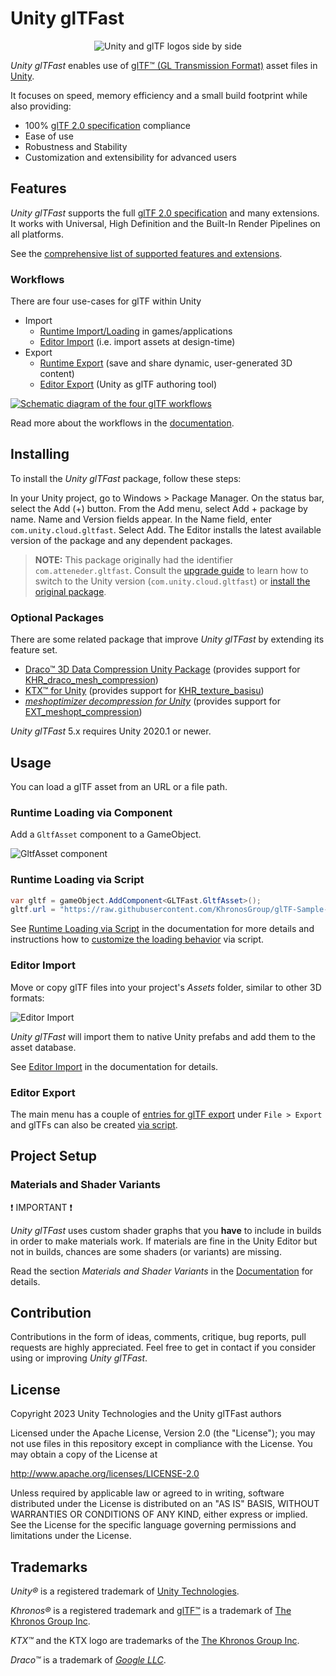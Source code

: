 # Unity glTFast

<p align="center">
<img src="./Documentation~/Images/unity-gltf-logos.png" alt="Unity and glTF logos side by side" />
</p>

*Unity glTFast* enables use of [glTF&trade; (GL Transmission Format)][gltf] asset files in [Unity][unity].

It focuses on speed, memory efficiency and a small build footprint while also providing:

- 100% [glTF 2.0 specification][gltf-spec] compliance
- Ease of use
- Robustness and Stability
- Customization and extensibility for advanced users

## Features

*Unity glTFast* supports the full [glTF 2.0 specification][gltf-spec] and many extensions. It works with Universal, High Definition and the Built-In Render Pipelines on all platforms.

See the [comprehensive list of supported features and extensions](./Documentation~/features.md).

### Workflows

There are four use-cases for glTF within Unity

- Import
  - [Runtime Import/Loading](./Documentation~/ImportRuntime.md) in games/applications
  - [Editor Import](./Documentation~/ImportEditor.md) (i.e. import assets at design-time)
- Export
  - [Runtime Export](./Documentation~/ExportRuntime.md) (save and share dynamic, user-generated 3D content)
  - [Editor Export](./Documentation~/ExportEditor.md) (Unity as glTF authoring tool)

[![Schematic diagram of the four glTF workflows](./Documentation~/Images/Unity-glTF-workflows.png "The four glTF workflows")][workflows]

Read more about the workflows in the [documentation][workflows].

## Installing

To install the *Unity glTFast* package, follow these steps:

In your Unity project, go to Windows > Package Manager.
On the status bar, select the Add (+) button.
From the Add menu, select Add + package by name. Name and Version fields appear.
In the Name field, enter `com.unity.cloud.gltfast`.
Select Add.
The Editor installs the latest available version of the package and any dependent packages.

> **NOTE:** This package originally had the identifier `com.atteneder.gltfast`. Consult the [upgrade guide](./Documentation~/UpgradeGuides.md#unity-fork) to learn how to switch to the Unity version (`com.unity.cloud.gltfast`) or [install the original package](./Documentation~/Original.md).

### Optional Packages

There are some related package that improve *Unity glTFast* by extending its feature set.

- [Draco&trade; 3D Data Compression Unity Package][DracoUnity] (provides support for [KHR_draco_mesh_compression][ExtDraco])
- [KTX&trade; for Unity][KtxUnity] (provides support for [KHR_texture_basisu][ExtBasisU])
- [*meshoptimizer decompression for Unity*][Meshopt] (provides support for [EXT_meshopt_compression][ExtMeshopt])

*Unity glTFast* 5.x requires Unity 2020.1 or newer.

## Usage

You can load a glTF asset from an URL or a file path.

### Runtime Loading via Component

Add a `GltfAsset` component to a GameObject.

![GltfAsset component][gltfasset_component]

### Runtime Loading via Script

```C#
var gltf = gameObject.AddComponent<GLTFast.GltfAsset>();
gltf.url = "https://raw.githubusercontent.com/KhronosGroup/glTF-Sample-Models/master/2.0/Duck/glTF/Duck.gltf";
```

See [Runtime Loading via Script](./Documentation~/ImportRuntime.md#runtime-loading-via-script) in the documentation for more details and instructions how to [customize the loading behavior](./Documentation~/ImportRuntime.md#customize-loading-behavior) via script.

### Editor Import

Move or copy glTF files into your project's *Assets* folder, similar to other 3D formats:

![Editor Import][import-gif]

*Unity glTFast* will import them to native Unity prefabs and add them to the asset database.

See [Editor Import](./Documentation~/ImportEditor.md) in the documentation for details.

### Editor Export

The main menu has a couple of [entries for glTF export](./Documentation~/ExportEditor.md#export-from-the-main-menu) under `File > Export` and glTFs can also be
created [via script](./Documentation~/ExportEditor.md#export-via-script).

## Project Setup

### Materials and Shader Variants

❗ IMPORTANT ❗

*Unity glTFast* uses custom shader graphs that you **have** to include in builds in order to make materials work. If materials are fine in the Unity Editor but not in builds, chances are some shaders (or variants) are missing.

Read the section *Materials and Shader Variants* in the [Documentation](./Documentation~/ProjectSetup.md#materials-and-shader-variants) for details.

## Contribution

Contributions in the form of ideas, comments, critique, bug reports, pull requests are highly appreciated. Feel free to get in contact if you consider using or improving *Unity glTFast*.

## License

Copyright 2023 Unity Technologies and the Unity glTFast authors

Licensed under the Apache License, Version 2.0 (the "License");
you may not use files in this repository except in compliance with the License.
You may obtain a copy of the License at

   <http://www.apache.org/licenses/LICENSE-2.0>

Unless required by applicable law or agreed to in writing, software
distributed under the License is distributed on an "AS IS" BASIS,
WITHOUT WARRANTIES OR CONDITIONS OF ANY KIND, either express or implied.
See the License for the specific language governing permissions and
limitations under the License.

## Trademarks

*Unity&reg;* is a registered trademark of [Unity Technologies][unity].

*Khronos&reg;* is a registered trademark and [glTF&trade;][gltf] is a trademark of [The Khronos Group Inc][khronos].

*KTX&trade;* and the KTX logo are trademarks of the [The Khronos Group Inc][khronos].

*Draco&trade;* is a trademark of [*Google LLC*][GoogleLLC].

[DracoUnity]: https://github.com/atteneder/DracoUnity
[ExtBasisU]: https://github.com/KhronosGroup/glTF/tree/master/extensions/2.0/Khronos/KHR_texture_basisu
[ExtDraco]: https://github.com/KhronosGroup/glTF/tree/master/extensions/2.0/Khronos/KHR_draco_mesh_compression
[ExtMeshopt]: https://github.com/KhronosGroup/glTF/tree/main/extensions/2.0/Vendor/EXT_meshopt_compression
[gltf-spec]: https://www.khronos.org/registry/glTF/specs/2.0/glTF-2.0.html
[gltf]: https://www.khronos.org/gltf
[gltfasset_component]: ./Documentation~/Images/gltfasset_component.png  "Inspector showing a GltfAsset component added to a GameObject"
[GoogleLLC]: https://about.google/
[import-gif]: ./Documentation~/Images/import.gif  "Video showing glTF files being copied into the Assets folder and imported"
[khronos]: https://www.khronos.org
[KtxUnity]: https://docs.unity3d.com/Packages/com.unity.cloud.ktx@latest
[Meshopt]: https://docs.unity3d.com/Packages/com.unity.meshopt.decompress@0.1/manual/index.html
[unity]: https://unity.com
[workflows]: ./Documentation~/index.md#workflows

